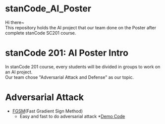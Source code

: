 # stanCode_AI_Poster
Hi there~\
This repository holds the AI project that our team done on the Poster after complete stanCode SC201 course.

# stanCode 201: AI Poster Intro
In stanCode 201 course, every students will be divided in groups to work on an AI project.\
Our team chose "Adversarial Attack and Defense" as our topic.

# Adversarial Attack
* [FGSM](https://towardsdatascience.com/adversarial-examples-to-break-deep-learning-models-e7f543833eae)(Fast Gradient Sign Method)
  * Easy and fast to do adversarial attack  *[Demo Code](https://github.com/Helenhjlai/stanCode_AI_Poster/blob/main/FGSM.ipynb)

